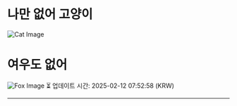 
# 나만 없어 고양이

![Cat Image](https://cdn2.thecatapi.com/images/MTc2NjM5NA.jpg)

# 여우도 없어
![Fox Image](https://randomfox.ca/images/123.jpg)
⏳ 업데이트 시간: 2025-02-12 07:52:58 (KRW)

---
